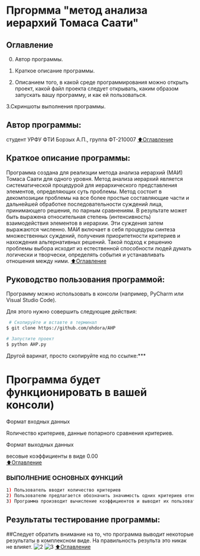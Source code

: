 # Пргормма "метод анализа иерархий Томаса Саати"

## Оглавление

0. Автор программы.

1. Краткое описание программы.

2. Описанием того, в какой среде программирования можно открыть проект, какой файл проекта следует открывать, каким образом запускать вашу программу, и как ей пользоваться.

3.Скриншоты выполнения программы. 

## Автор программы:
студент УРФУ ФТИ  Борзых А.П., группа ФТ-210007
[:arrow_up:Оглавление](#Оглавление)

## Краткое описание программы:
Программа создана для реализции метода анализа иерархий (МАИ) Томаса Саати для одного уровня.
Метод анализа иерархий является систематической процедурой для иерархического представления элементов, определяющих суть проблемы. Метод состоит в декомпозиции проблемы на все более простые составляющие части и дальнейшей обработке последовательности суждений лица, принимающего решения, по парным сравнениям. В результате может быть выражена относительная степень (интенсивность) взаимодействия элементов в иерархии. Эти суждения затем выражаются численно. МАИ включает в себя процедуры синтеза множественных суждений, получения приоритетности критериев и нахождения альтернативных решений. Такой подход к решению проблемы выбора исходит из естественной способности людей думать логически и творчески, определять события и устанавливать отношения между ними. 
[:arrow_up:Оглавление](#Оглавление)

## Руководство пользования программой:
Программу можно использовать в консоли (например, PyCharm или Visual Studio Code).

Для этого нужно совершить следующие действия:
``` bash
 # Скопируйте и вставте в терминал
$ git clone https://github.com/ohdora/AHP

# Запустите проект
$ python AHP.py
```
Другой варинат, просто скопируйте код по ссылке:***

# Программа будет функционировать в вашей консоли)  

 Формат входных данных  

Rоличество критериев, данные попарного сравнения критериев.   

 Формат выходных данных  

весовые коэффициенты в виде 0.00  
[:arrow_up:Оглавление](#Оглавление)

### **ВЫПОЛНЕНИЕ ОСНОВНЫХ ФУНКЦИЙ**      

``` bash
1) Пользователь вводит количество критериев
2) Пользователю предлагается обозначить значимость одних критериев относительно других
3) Программа производит вычисление коэффициентов и выводит их пользователю
```

## Результаты тестирование программы:
##Следует обратить внимание на то, что программа выводит некоторые результаты в комплексном виде. 
На правильность результа это никак не влияет.
![2](https://user-images.githubusercontent.com/112753125/196037174-11f1bf83-9e63-4578-8ddb-0915be7424cc.png)
![3](https://user-images.githubusercontent.com/112753125/196037176-189f0e4a-36b9-46e2-804d-156b76544acd.png)
[:arrow_up:Оглавление](#Оглавление)
